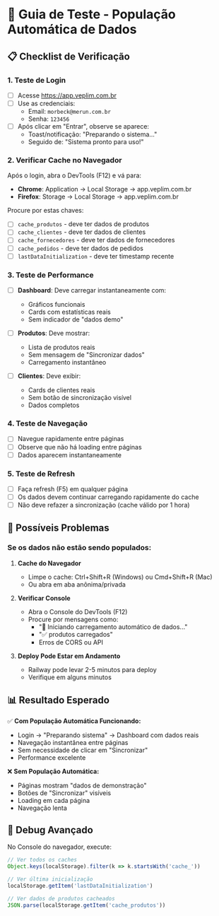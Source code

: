 # 🧪 Guia de Teste - População Automática de Dados

## 📋 Checklist de Verificação

### 1. **Teste de Login**
- [ ] Acesse https://app.veplim.com.br
- [ ] Use as credenciais:
  - Email: `morbeck@merun.com.br`
  - Senha: `123456`
- [ ] Após clicar em "Entrar", observe se aparece:
  - Toast/notificação: "Preparando o sistema..."
  - Seguido de: "Sistema pronto para uso!"

### 2. **Verificar Cache no Navegador**
Após o login, abra o DevTools (F12) e vá para:
- **Chrome**: Application → Local Storage → app.veplim.com.br
- **Firefox**: Storage → Local Storage → app.veplim.com.br

Procure por estas chaves:
- [ ] `cache_produtos` - deve ter dados de produtos
- [ ] `cache_clientes` - deve ter dados de clientes
- [ ] `cache_fornecedores` - deve ter dados de fornecedores
- [ ] `cache_pedidos` - deve ter dados de pedidos
- [ ] `lastDataInitialization` - deve ter timestamp recente

### 3. **Teste de Performance**
- [ ] **Dashboard**: Deve carregar instantaneamente com:
  - Gráficos funcionais
  - Cards com estatísticas reais
  - Sem indicador de "dados demo"
  
- [ ] **Produtos**: Deve mostrar:
  - Lista de produtos reais
  - Sem mensagem de "Sincronizar dados"
  - Carregamento instantâneo
  
- [ ] **Clientes**: Deve exibir:
  - Cards de clientes reais
  - Sem botão de sincronização visível
  - Dados completos

### 4. **Teste de Navegação**
- [ ] Navegue rapidamente entre páginas
- [ ] Observe que não há loading entre páginas
- [ ] Dados aparecem instantaneamente

### 5. **Teste de Refresh**
- [ ] Faça refresh (F5) em qualquer página
- [ ] Os dados devem continuar carregando rapidamente do cache
- [ ] Não deve refazer a sincronização (cache válido por 1 hora)

## 🚨 Possíveis Problemas

### Se os dados não estão sendo populados:

1. **Cache do Navegador**
   - Limpe o cache: Ctrl+Shift+R (Windows) ou Cmd+Shift+R (Mac)
   - Ou abra em aba anônima/privada

2. **Verificar Console**
   - Abra o Console do DevTools (F12)
   - Procure por mensagens como:
     - "🚀 Iniciando carregamento automático de dados..."
     - "✅ produtos carregados"
     - Erros de CORS ou API

3. **Deploy Pode Estar em Andamento**
   - Railway pode levar 2-5 minutos para deploy
   - Verifique em alguns minutos

## 📊 Resultado Esperado

✅ **Com População Automática Funcionando:**
- Login → "Preparando sistema" → Dashboard com dados reais
- Navegação instantânea entre páginas
- Sem necessidade de clicar em "Sincronizar"
- Performance excelente

❌ **Sem População Automática:**
- Páginas mostram "dados de demonstração"
- Botões de "Sincronizar" visíveis
- Loading em cada página
- Navegação lenta

## 🔧 Debug Avançado

No Console do navegador, execute:
```javascript
// Ver todos os caches
Object.keys(localStorage).filter(k => k.startsWith('cache_'))

// Ver última inicialização
localStorage.getItem('lastDataInitialization')

// Ver dados de produtos cacheados
JSON.parse(localStorage.getItem('cache_produtos'))
```